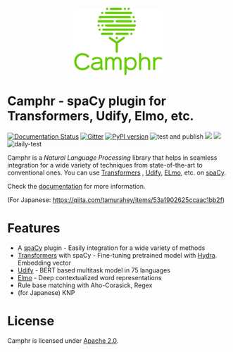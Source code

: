 <p align="center"><img src="https://raw.githubusercontent.com/PKSHATechnology-Research/camphr/master/img/logoc.svg?sanitize=true" width="200" /></p>

# Camphr - spaCy plugin for Transformers, Udify, Elmo, etc.

[![Documentation Status](https://readthedocs.org/projects/camphr/badge/?version=latest)](https://camphr.readthedocs.io/en/latest/?badge=latest)
[![Gitter](https://badges.gitter.im/camphr/community.svg)](https://gitter.im/camphr/community?utm_source=badge&utm_medium=badge&utm_campaign=pr-badge)
[![PyPI version](https://badge.fury.io/py/camphr.svg)](https://badge.fury.io/py/camphr)
![test and publish](https://github.com/PKSHATechnology-Research/camphr/workflows/test%20and%20publish/badge.svg)
![](https://github.com/PKSHATechnology-Research/camphr/workflows/test%20extras/badge.svg)
![](https://github.com/PKSHATechnology-Research/camphr/workflows/test%20package/badge.svg)
![daily-test](https://github.com/PKSHATechnology-Research/camphr/workflows/daily-test/badge.svg)

Camphr is a *Natural Language Processing* library that helps in seamless integration for a wide variety of techniques from state-of-the-art to conventional ones.
You can use [Transformers](https://huggingface.co/transformers/) ,  [Udify](https://github.com/Hyperparticle/udify), [ELmo](https://allennlp.org/elmo), etc. on [spaCy](https://github.com/explosion/spaCy).

Check the [documentation](https://camphr.readthedocs.io/en/latest/) for more information.

(For Japanese: https://qiita.com/tamurahey/items/53a1902625ccaac1bb2f)

# Features

- A [spaCy](https://github.com/explosion/spaCy) plugin - Easily integration for a wide variety of methods
- [Transformers](https://huggingface.co/transformers/) with spaCy - Fine-tuning pretrained model with [Hydra](https://hydra.cc/). Embedding vector
- [Udify](https://github.com/Hyperparticle/udify) - BERT based multitask model in 75 languages
- [Elmo](https://allennlp.org/elmo) - Deep contextualized word representations
- Rule base matching with Aho-Corasick, Regex
- (for Japanese) KNP

# License

Camphr is licensed under [Apache 2.0](./LICENSE).
